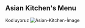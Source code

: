 ## Asian Kitchen's Menu
Kodluyoruz 
![Asian-Kitchen-İmage](https://user-images.githubusercontent.com/73793862/117536899-65414200-b006-11eb-8720-28ab47a137dc.png)

